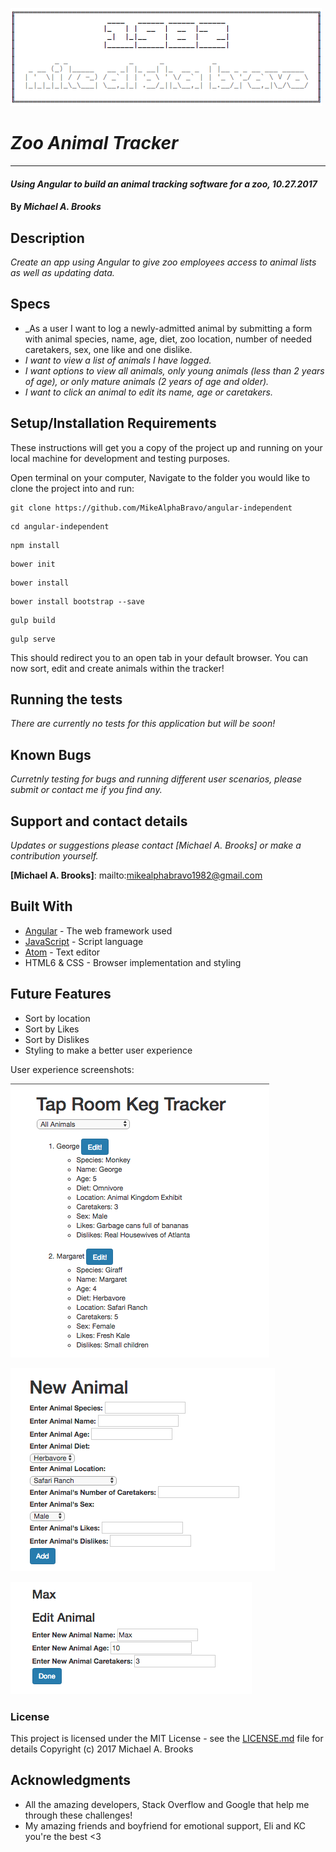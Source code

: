 ![alt text](/resources/images/Header.png)

# _Zoo Animal Tracker_
-------------------

#### _Using Angular to build an animal tracking software for a zoo, 10.27.2017_

#### By _Michael A. Brooks_

## Description

_Create an app using Angular to give zoo employees access to animal lists as well as updating data._

## Specs

* _As a user I want to log a newly-admitted animal by submitting a form with animal species, name, age, diet, zoo location, number of needed caretakers, sex, one like and one dislike.
* _I want to view a list of animals I have logged._
* _I want options to view all animals, only young animals (less than 2 years of age), or only mature animals (2 years of age and older)._
* _I want to click an animal to edit its name, age or caretakers._

## Setup/Installation Requirements

These instructions will get you a copy of the project up and running on your local machine for development and testing purposes.

Open terminal on your computer,
Navigate to the folder you would like to clone the project into and run:
```
git clone https://github.com/MikeAlphaBravo/angular-independent
```
```
cd angular-independent
```
```
npm install
```
```
bower init
```
```
bower install
```
```
bower install bootstrap --save
```
```
gulp build
```
```
gulp serve
```
This should redirect you to an open tab in your default browser.
You can now sort, edit and create animals within the tracker!

## Running the tests

_There are currently no tests for this application but will be soon!_

## Known Bugs

_Curretnly testing for bugs and running different user scenarios, please submit or contact me if you find any._

## Support and contact details

_Updates or suggestions please contact [Michael A. Brooks] or make a contribution yourself._

**[Michael A. Brooks]**: mailto:mikealphabravo1982@gmail.com

## Built With

* [Angular](https://angular.io/) - The web framework used
* [JavaScript](https://www.javascript.com/) - Script language
* [Atom](https://atom.io/) - Text editor
* HTML6 & CSS - Browser implementation and styling

## Future Features

* Sort by location
* Sort by Likes
* Sort by Dislikes
* Styling to make a better user experience

User experience screenshots:

![alt text](/resources/images/tracker.png)

![alt text](/resources/images/newanimal.png)

![alt text](/resources/images/editanimal.png)

### License

This project is licensed under the MIT License - see the [LICENSE.md](LICENSE.md) file for details
Copyright (c) 2017 Michael A. Brooks

## Acknowledgments

* All the amazing developers, Stack Overflow and Google that help me through these challenges!
* My amazing friends and boyfriend for emotional support, Eli and KC you're the best <3
